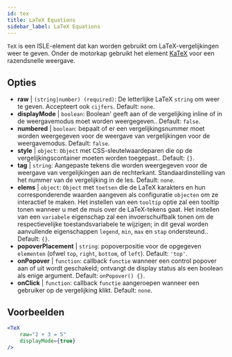 ```yaml
---
id: tex
title: LaTeX Equations
sidebar_label: LaTeX Equations
---
```


`TeX` is een ISLE-element dat kan worden gebruikt om LaTeX-vergelijkingen weer te geven. Onder de motorkap gebruikt het element [KaTeX](https://github.com/Khan/KaTeX) voor een razendsnelle weergave.

## Opties

* __raw__ | `(string|number) (required)`: De letterlijke LaTeX `string` om weer te geven. Accepteert ook `cijfers`. Default: `none`.
* __displayMode__ | `boolean`: Boolean' geeft aan of de vergelijking inline of in de weergavemodus moet worden weergegeven.. Default: `false`.
* __numbered__ | `boolean`: bepaalt of er een vergelijkingsnummer moet worden weergegeven voor de weergave van vergelijkingen voor de weergavemodus. Default: `false`.
* __style__ | `object`: `Object` met CSS-sleutelwaardeparen die op de vergelijkingscontainer moeten worden toegepast.. Default: `{}`.
* __tag__ | `string`: Aangepaste tekens die worden weergegeven voor de weergave van vergelijkingen aan de rechterkant. Standaardinstelling van het nummer van de vergelijking in de les. Default: `none`.
* __elems__ | `object`: `Object` met `toetsen` die de LaTeX karakters en hun corresponderende waarden aangeven als configuratie `objecten` om ze interactief te maken. Het instellen van een `tooltip` optie zal een tooltip tonen wanneer u met de muis over de LaTeX-tekens gaat. Het instellen van een `variabele` eigenschap zal een invoerschuifbalk tonen om de respectievelijke toestandsvariabele te wijzigen; in dit geval worden aanvullende eigenschappen `legend`, `min`, `max` en `stap` ondersteund.. Default: `{}`.
* __popoverPlacement__ | `string`: popoverpositie voor de opgegeven `elementen` (ofwel `top`, `right`, `bottom`, of `left`). Default: `'top'`.
* __onPopover__ | `function`: callback `functie` wanneer een control popover aan of uit wordt geschakeld; ontvangt de display status als een boolean als enige argument. Default: `onPopover() {}`.
* __onClick__ | `function`: callback `functie` aangeroepen wanneer een gebruiker op de vergelijking klikt. Default: `none`.


## Voorbeelden

```jsx live
<TeX
    raw="2 + 3 = 5"
    displayMode={true}
/>
```



